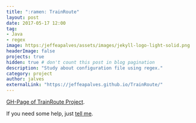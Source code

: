 ```yaml
---
title: ":ramen: TrainRoute"
layout: post
date: 2017-05-17 12:00
tag:    
- Java
- regex
image: https:/jeffeapalves/assets/images/jekyll-logo-light-solid.png
headerImage: false
projects: true
hidden: true # don't count this post in blog pagination
description: "Study about configuration file using regex."
category: project
author: jalves
externalLink: "https://jeffeapalves.github.io/TrainRoute/"
---
```



 [GH-Page of TrainRoute Project](https://jeffeapalves.github.io/TrainRoute/).

If you need some help, just [tell me](http://github.com/jeffeapalves/TrainsRoute/issues).
